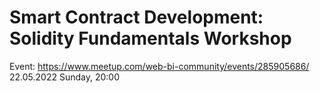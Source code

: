 # Smart Contract Development: Solidity Fundamentals Workshop
Event: https://www.meetup.com/web-bi-community/events/285905686/
22.05.2022 Sunday, 20:00